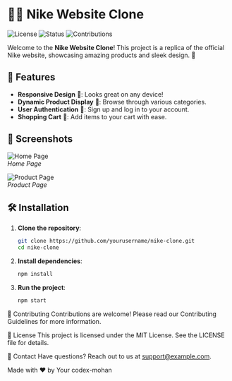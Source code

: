 # 🏃‍♂️ Nike Website Clone

![License](https://img.shields.io/badge/license-MIT-blue.svg) ![Status](https://img.shields.io/badge/status-active-brightgreen.svg) ![Contributions](https://img.shields.io/badge/contributions-welcome-orange.svg)

Welcome to the **Nike Website Clone**! This project is a replica of the official Nike website, showcasing amazing products and sleek design. 🎉

## 🚀 Features

- **Responsive Design** 📱: Looks great on any device!
- **Dynamic Product Display** 👟: Browse through various categories.
- **User Authentication** 🔐: Sign up and log in to your account.
- **Shopping Cart** 🛒: Add items to your cart with ease.

## 📸 Screenshots

![Home Page](https://via.placeholder.com/800x400)  
*Home Page*

![Product Page](https://via.placeholder.com/800x400)  
*Product Page*

## 🛠️ Installation

1. **Clone the repository**:
   ```bash
   git clone https://github.com/yourusername/nike-clone.git
   cd nike-clone
   ```

2. **Install dependencies**:

   ```bash
   npm install
   ```

3. **Run the project**:

   ```bash 
   npm start
   ```

🤝 Contributing
Contributions are welcome! Please read our Contributing Guidelines for more information.

📝 License
This project is licensed under the MIT License. See the LICENSE file for details.

📧 Contact
Have questions? Reach out to us at support@example.com.

Made with ❤️ by Your codex-mohan